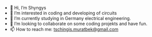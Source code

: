 - 👋 Hi, I’m Shyngys
- 👀 I’m interested in coding and developing of circuits
- 🌱 I’m currently studying in Germany electrical engineering. 
- 💞️ I’m looking to collaborate on some coding projekts and have fun.
- 📫 How to reach me: tschingis.muratbek@gmail.com



<!---
ShyngysM/ShyngysM is a ✨ special ✨ repository because its `README.md` (this file) appears on your GitHub profile.
You can click the Preview link to take a look at your changes.
--->
